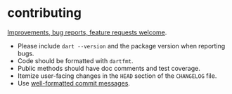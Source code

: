 contributing
============

[Improvements, bug reports, feature requests welcome][gh-issues].

- Please include `dart --version` and the package version when reporting bugs.
- Code should be formatted with `dartfmt`.
- Public methods should have doc comments and test coverage.
- Itemize user-facing changes in the `HEAD` section of the `CHANGELOG` file.
- Use [well-formatted commit messages][git-log-fmt].


[gh-issues]: https://github.com/rajkovukovic/flutter_env/issues
[git-log-fmt]: http://tbaggery.com/2008/04/19/a-note-about-git-commit-messages.html
